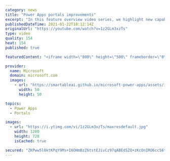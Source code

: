 ```yaml
---
category: news
title: "Power Apps portals improvements"
excerpt: "In this feature overview video series, we highlight new capabilities included in the latest update to Microsoft Power Apps.  Power Apps portals improvements bring new capabilities for makers and developers by providing a new identity management configuration experience with enhanced functionality to"
publishedDateTime: 2021-01-22T18:12:14Z
originalUrl: "https://youtube.com/watch?v=1z2GLm3xzTs"
type: video
quality: 154
heat: 154
published: true

featuredContent: "<iframe width=\"800\" height=\"500\" frameborder=\"0\" src=\"https://www.youtube.com/embed/1z2GLm3xzTs\" allow=\"accelerometer; autoplay; encrypted-media; gyroscope; picture-in-picture\" allowfullscreen></iframe>"

provider:
  name: Microsoft
  domain: microsoft.com
  images:
    - url: "https://smartableai.github.io/microsoft-power-apps/assets/images/organizations/microsoft.com-50x50.jpg"
      width: 50
      height: 50

topics:
  - Power Apps
  - Portals

images:
  - url: "https://i.ytimg.com/vi/1z2GLm3xzTs/maxresdefault.jpg"
    width: 1280
    height: 720
    isCached: true

secured: "ZKPww5l0ktKPqY9Ms+I6OHmBzZ6tstEJivCz97qABEdSZO+zKcOnIRO6cc56tCJlsV/B5yiqjikLtUKn3W+v5s7y5MYfoJ+67Dtv5upBaA51mfzz+1iAO1I7zI2jmnrVQsZfIu6so6hkLspOAVfFiXiALm7r2hGspkx1aRlKaacsVx8yhQHibTcPLKcqAJpgMJiMbUtigtvCOZdUc27mL1cmGEbQDG7l9R3LKa38eZ70d1BaLdqnRg74M93MeduZTKBgILUcxhIjad3Dkhjs9dmEypOfOv0UDZQXjBgyjNrFAnipXhUQfwKH4hCFjpG6xu5iWm+x0yAMka1bT5g9ce8xaJE7gvLdgDS3MUu0/cWoWg4eSQ/u3Qp4jcylCdSegQIOd0TsskPTPTwKSrtg7v5H1a2VagcDNGGrmt5DSnktP3DmGpMVV8oBE1WWPf2U;HhdkKArNpL7JDl3fZ9VVIA=="
---
```


